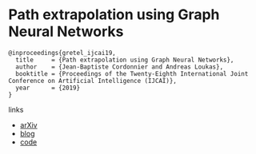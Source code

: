 # Path extrapolation using Graph Neural Networks

```
@inproceedings{gretel_ijcai19,
  title     = {Path extrapolation using Graph Neural Networks},
  author    = {Jean-Baptiste Cordonnier and Andreas Loukas},
  booktitle = {Proceedings of the Twenty-Eighth International Joint Conference on Artificial Intelligence (IJCAI)},            
  year      = {2019}
}
```

links
- [arXiv](https://arxiv.org/abs/1903.07518)
- [blog](https://andreasloukas.blog/2019/03/18/path-extrapolation-with-gretel/)
- [code](https://github.com/jbcdnr/gretel-path-extrapolation)
